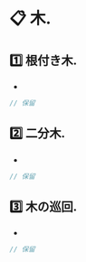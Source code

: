 
# :clipboard: 木.

## :one: 根付き木. 
-
```cpp
// 保留
```

## :two: 二分木.
-  
```cpp
// 保留
```

## :three: 木の巡回.
- 
```cpp
// 保留
```
